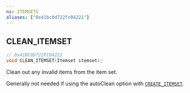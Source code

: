 ```yaml
---
ns: ITEMSETS
aliases: ["0x41bc0d722fc04221"]
---
```

## CLEAN_ITEMSET

```c
// 0x41BC0D722FC04221
void CLEAN_ITEMSET(Itemset itemset);
```

Clean out any invalid items from the item set.

Generally not needed if using the autoClean option with [`CREATE_ITEMSET`](#_0x35AD299F50D91B24).

